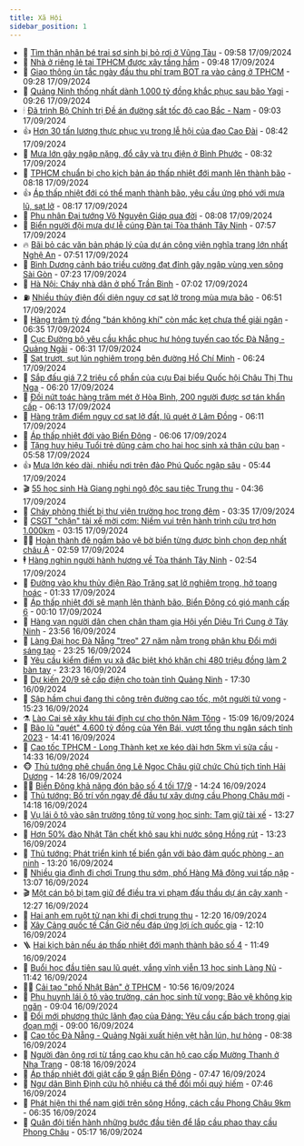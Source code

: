 ```yaml
---
title: Xã Hội
sidebar_position: 1
---
```


<!-- dantri-xa-hoi:START -->
- 🫣 [Tìm thân nhân bé trai sơ sinh bị bỏ rơi ở Vũng Tàu](https://dantri.com.vn/xa-hoi/tim-than-nhan-be-trai-so-sinh-bi-bo-roi-o-vung-tau-20240917163106646.htm) - 09:58 17/09/2024
- 💼 [Nhà ở riêng lẻ tại TPHCM được xây tầng hầm](https://dantri.com.vn/xa-hoi/nha-o-rieng-le-tai-tphcm-duoc-xay-tang-ham-20240917163653668.htm) - 09:48 17/09/2024
- 🎊 [Giao thông ùn tắc ngày đầu thu phí trạm BOT ra vào cảng ở TPHCM](https://dantri.com.vn/xa-hoi/giao-thong-un-tac-ngay-dau-thu-phi-tram-bot-ra-vao-cang-o-tphcm-20240902195511674.htm) - 09:28 17/09/2024
- 🙉 [Quảng Ninh thống nhất dành 1.000 tỷ đồng khắc phục sau bão Yagi](https://dantri.com.vn/xa-hoi/quang-ninh-thong-nhat-danh-1000-ty-dong-khac-phuc-sau-bao-yagi-20240917161140930.htm) - 09:26 17/09/2024
- 🕯 [Đã trình Bộ Chính trị Đề án đường sắt tốc độ cao Bắc - Nam](https://dantri.com.vn/xa-hoi/da-trinh-bo-chinh-tri-de-an-duong-sat-toc-do-cao-bac-nam-20240917154107478.htm) - 09:03 17/09/2024
- 👍 [Hơn 30 tấn lương thực phục vụ trong lễ hội của đạo Cao Đài](https://dantri.com.vn/xa-hoi/hon-30-tan-luong-thuc-phuc-vu-trong-le-hoi-cua-dao-cao-dai-20240917135233008.htm) - 08:42 17/09/2024
- 🤖 [Mưa lớn gây ngập nặng, đổ cây và trụ điện ở Bình Phước](https://dantri.com.vn/xa-hoi/mua-lon-gay-ngap-nang-do-cay-va-tru-dien-o-binh-phuoc-20240917145553776.htm) - 08:32 17/09/2024
- 🙉 [TPHCM chuẩn bị cho kịch bản áp thấp nhiệt đới mạnh lên thành bão](https://dantri.com.vn/xa-hoi/tphcm-chuan-bi-cho-kich-ban-ap-thap-nhiet-doi-manh-len-thanh-bao-20240917150007662.htm) - 08:18 17/09/2024
- 👍 [Áp thấp nhiệt đới có thể mạnh thành bão, yêu cầu ứng phó với mưa lũ, sạt lở](https://dantri.com.vn/xa-hoi/ap-thap-nhiet-doi-co-the-manh-thanh-bao-yeu-cau-ung-pho-voi-mua-lu-sat-lo-20240917151305448.htm) - 08:17 17/09/2024
- 🗽 [Phu nhân Đại tướng Võ Nguyên Giáp qua đời](https://dantri.com.vn/xa-hoi/phu-nhan-dai-tuong-vo-nguyen-giap-qua-doi-20240917141402171.htm) - 08:08 17/09/2024
- 🗽 [Biển người đội mưa dự lễ cúng Đàn tại Tòa thánh Tây Ninh](https://dantri.com.vn/van-hoa/bien-nguoi-doi-mua-du-le-cung-dan-tai-toa-thanh-tay-ninh-20240917142423381.htm) - 07:57 17/09/2024
- 🔥 [Bãi bỏ các văn bản pháp lý của dự án công viên nghĩa trang lớn nhất Nghệ An](https://dantri.com.vn/xa-hoi/bai-bo-cac-van-ban-phap-ly-cua-du-an-cong-vien-nghia-trang-lon-nhat-nghe-an-20240916220211575.htm) - 07:51 17/09/2024
- 🦒 [Bình Dương cảnh báo triều cường đạt đỉnh gây ngập vùng ven sông Sài Gòn](https://dantri.com.vn/xa-hoi/binh-duong-canh-bao-trieu-cuong-dat-dinh-gay-ngap-vung-ven-song-sai-gon-20240917135239153.htm) - 07:23 17/09/2024
- 🧐 [Hà Nội: Cháy nhà dân ở phố Trần Bình](https://dantri.com.vn/xa-hoi/ha-noi-chay-nha-dan-o-pho-tran-binh-20240917134846545.htm) - 07:02 17/09/2024
- ⛽️ [Nhiều thủy điện đối diện nguy cơ sạt lở trong mùa mưa bão](https://dantri.com.vn/xa-hoi/nhieu-thuy-dien-doi-dien-nguy-co-sat-lo-trong-mua-mua-bao-20240917131841774.htm) - 06:51 17/09/2024
- 🚀 [Hàng trăm tỷ đồng &quot;bán không khí&quot; còn mắc kẹt chưa thể giải ngân](https://dantri.com.vn/xa-hoi/hang-tram-ty-dong-ban-khong-khi-con-mac-ket-chua-the-giai-ngan-20240917111331784.htm) - 06:35 17/09/2024
- 🦒 [Cục Đường bộ yêu cầu khắc phục hư hỏng tuyến cao tốc Đà Nẵng - Quảng Ngãi](https://dantri.com.vn/xa-hoi/cuc-duong-bo-yeu-cau-khac-phuc-hu-hong-tuyen-cao-toc-da-nang-quang-ngai-20240917124022528.htm) - 06:31 17/09/2024
- 🦅 [Sạt trượt, sụt lún nghiêm trọng bên đường Hồ Chí Minh](https://dantri.com.vn/xa-hoi/sat-truot-sut-lun-nghiem-trong-ben-duong-ho-chi-minh-20240917123635873.htm) - 06:24 17/09/2024
- 🚀 [Sắp đấu giá 7,2 triệu cổ phần của cựu Đại biểu Quốc hội Châu Thị Thu Nga](https://dantri.com.vn/xa-hoi/sap-dau-gia-72-trieu-co-phan-cua-cuu-dai-bieu-quoc-hoi-chau-thi-thu-nga-20240917124157133.htm) - 06:20 17/09/2024
- 🦅 [Đồi nứt toác hàng trăm mét ở Hòa Bình, 200 người được sơ tán khẩn cấp](https://dantri.com.vn/xa-hoi/doi-nut-toac-hang-tram-met-o-hoa-binh-200-nguoi-duoc-so-tan-khan-cap-20240917120221934.htm) - 06:13 17/09/2024
- 🤠 [Hàng trăm điểm nguy cơ sạt lở đất, lũ quét ở Lâm Đồng](https://dantri.com.vn/xa-hoi/hang-tram-diem-nguy-co-sat-lo-dat-lu-quet-o-lam-dong-20240917115657674.htm) - 06:11 17/09/2024
- 💄 [Áp thấp nhiệt đới vào Biển Đông](https://dantri.com.vn/xa-hoi/ap-thap-nhiet-doi-vao-bien-dong-20240917120608320.htm) - 06:06 17/09/2024
- 🥷 [Tặng huy hiệu Tuổi trẻ dũng cảm cho hai học sinh xả thân cứu bạn](https://dantri.com.vn/xa-hoi/tang-huy-hieu-tuoi-tre-dung-cam-cho-hai-hoc-sinh-xa-than-cuu-ban-20240917111730807.htm) - 05:58 17/09/2024
- 👍 [Mưa lớn kéo dài, nhiều nơi trên đảo Phú Quốc ngập sâu](https://dantri.com.vn/xa-hoi/mua-lon-keo-dai-nhieu-noi-tren-dao-phu-quoc-ngap-sau-20240917121052504.htm) - 05:44 17/09/2024
- 🎬 [55 học sinh Hà Giang nghi ngộ độc sau tiệc Trung thu](https://dantri.com.vn/xa-hoi/55-hoc-sinh-ha-giang-nghi-ngo-doc-sau-tiec-trung-thu-20240917112605327.htm) - 04:36 17/09/2024
- 🦒 [Cháy phòng thiết bị thư viện trường học trong đêm](https://dantri.com.vn/xa-hoi/chay-phong-thiet-bi-thu-vien-truong-hoc-trong-dem-20240917090132505.htm) - 03:35 17/09/2024
- 🌊 [CSGT &quot;chặn&quot; tài xế mời cơm: Niềm vui trên hành trình cứu trợ hơn 1.000km](https://dantri.com.vn/xa-hoi/csgt-chan-tai-xe-moi-com-niem-vui-tren-hanh-trinh-cuu-tro-hon-1000km-20240917093448183.htm) - 03:15 17/09/2024
- 🧑‍💻 [Hoàn thành đê ngầm bảo vệ bờ biển từng được bình chọn đẹp nhất châu Á](https://dantri.com.vn/xa-hoi/hoan-thanh-de-ngam-bao-ve-bo-bien-tung-duoc-binh-chon-dep-nhat-chau-a-20240916190431903.htm) - 02:59 17/09/2024
- 🕴 [Hàng nghìn người hành hương về Tòa thánh Tây Ninh](https://dantri.com.vn/van-hoa/hang-nghin-nguoi-hanh-huong-ve-toa-thanh-tay-ninh-20240917011508803.htm) - 02:54 17/09/2024
- 🤔 [Đường vào khu thủy điện Rào Trăng sạt lở nghiêm trọng, hở toang hoác](https://dantri.com.vn/xa-hoi/duong-vao-khu-thuy-dien-rao-trang-sat-lo-nghiem-trong-ho-toang-hoac-20240916172701506.htm) - 01:33 17/09/2024
- 💄 [Áp thấp nhiệt đới sẽ mạnh lên thành bão, Biển Đông có gió mạnh cấp 6](https://dantri.com.vn/xa-hoi/ap-thap-nhiet-doi-se-manh-len-thanh-bao-bien-dong-co-gio-manh-cap-6-20240917070531495.htm) - 00:10 17/09/2024
- 🧠 [Hàng vạn người dân chen chân tham gia Hội yến Diêu Trì Cung ở Tây Ninh](https://dantri.com.vn/xa-hoi/hang-van-nguoi-dan-chen-chan-tham-gia-hoi-yen-dieu-tri-cung-o-tay-ninh-20240917005601724.htm) - 23:56 16/09/2024
- 🦣 [Làng Đại học Đà Nẵng &quot;treo&quot; 27 năm nằm trong phân khu Đổi mới sáng tạo](https://dantri.com.vn/xa-hoi/lang-dai-hoc-da-nang-treo-27-nam-nam-trong-phan-khu-doi-moi-sang-tao-20240916173033679.htm) - 23:25 16/09/2024
- 💫 [Yêu cầu kiểm điểm vụ xã đặc biệt khó khăn chi 480 triệu đồng làm 2 bàn tay](https://dantri.com.vn/xa-hoi/yeu-cau-kiem-diem-vu-xa-dac-biet-kho-khan-chi-480-trieu-dong-lam-2-ban-tay-20240916180210118.htm) - 23:23 16/09/2024
- 🚀 [Dự kiến 20/9 sẽ cấp điện cho toàn tỉnh Quảng Ninh](https://dantri.com.vn/xa-hoi/du-kien-209-se-cap-dien-cho-toan-tinh-quang-ninh-20240916210034107.htm) - 17:30 16/09/2024
- 🤔 [Sập hầm chui đang thi công trên đường cao tốc, một người tử vong](https://dantri.com.vn/xa-hoi/sap-ham-chui-dang-thi-cong-tren-duong-cao-toc-mot-nguoi-tu-vong-20240916213114505.htm) - 15:23 16/09/2024
- ⚗️ [Lào Cai sẽ xây khu tái định cư cho thôn Nậm Tông](https://dantri.com.vn/xa-hoi/lao-cai-se-xay-khu-tai-dinh-cu-cho-thon-nam-tong-20240916181700019.htm) - 15:09 16/09/2024
- 🫶 [Bão lũ &quot;quét&quot; 4.600 tỷ đồng của Yên Bái, vượt tổng thu ngân sách tỉnh 2023](https://dantri.com.vn/xa-hoi/bao-lu-quet-4600-ty-dong-cua-yen-bai-vuot-tong-thu-ngan-sach-tinh-2023-20240916183815231.htm) - 14:41 16/09/2024
- 🌮 [Cao tốc TPHCM - Long Thành kẹt xe kéo dài hơn 5km vì sửa cầu](https://dantri.com.vn/xa-hoi/cao-toc-tphcm-long-thanh-ket-xe-keo-dai-hon-5km-vi-sua-cau-20240916192436722.htm) - 14:33 16/09/2024
- 🐵 [Thủ tướng phê chuẩn ông Lê Ngọc Châu giữ chức Chủ tịch tỉnh Hải Dương](https://dantri.com.vn/xa-hoi/thu-tuong-phe-chuan-ong-le-ngoc-chau-giu-chuc-chu-tich-tinh-hai-duong-20240916211546516.htm) - 14:28 16/09/2024
- 🧑‍🏫 [Biển Đông khả năng đón bão số 4 tối 17/9](https://dantri.com.vn/xa-hoi/bien-dong-kha-nang-don-bao-so-4-toi-179-20240916210229555.htm) - 14:24 16/09/2024
- 💫 [Thủ tướng: Bố trí vốn ngay để đầu tư xây dựng cầu Phong Châu mới](https://dantri.com.vn/xa-hoi/thu-tuong-bo-tri-von-ngay-de-dau-tu-xay-dung-cau-phong-chau-moi-20240916211012002.htm) - 14:18 16/09/2024
- 🦩 [Vụ lái ô tô vào sân trường tông tử vong học sinh: Tạm giữ tài xế](https://dantri.com.vn/phap-luat/vu-lai-o-to-vao-san-truong-tong-tu-vong-hoc-sinh-tam-giu-tai-xe-20240916195843031.htm) - 13:27 16/09/2024
- 🦄 [Hơn 50% đào Nhật Tân chết khô sau khi nước sông Hồng rút](https://dantri.com.vn/xa-hoi/hon-50-dao-nhat-tan-chet-kho-sau-khi-nuoc-song-hong-rut-20240916200551171.htm) - 13:23 16/09/2024
- 💂 [Thủ tướng: Phát triển kinh tế biển gắn với bảo đảm quốc phòng - an ninh](https://dantri.com.vn/xa-hoi/thu-tuong-phat-trien-kinh-te-bien-gan-voi-bao-dam-quoc-phong-an-ninh-20240916195054935.htm) - 13:20 16/09/2024
- 💄 [Nhiều gia đình đi chơi Trung thu sớm, phố Hàng Mã đông vui tấp nập](https://dantri.com.vn/xa-hoi/nhieu-gia-dinh-di-choi-trung-thu-som-pho-hang-ma-dong-vui-tap-nap-20240916200610028.htm) - 13:07 16/09/2024
- 🎬 [Một cán bộ bị tạm giữ để điều tra vi phạm đấu thầu dự án cây xanh](https://dantri.com.vn/xa-hoi/mot-can-bo-bi-tam-giu-de-dieu-tra-vi-pham-dau-thau-du-an-cay-xanh-20240916184211062.htm) - 12:27 16/09/2024
- 👀 [Hai anh em ruột tử nạn khi đi chơi trung thu](https://dantri.com.vn/xa-hoi/hai-anh-em-ruot-tu-nan-khi-di-choi-trung-thu-20240916163544531.htm) - 12:20 16/09/2024
- 💃 [Xây Cảng quốc tế Cần Giờ nếu đáp ứng lợi ích quốc gia](https://dantri.com.vn/xa-hoi/xay-cang-quoc-te-can-gio-neu-dap-ung-loi-ich-quoc-gia-20240916182952427.htm) - 12:10 16/09/2024
- 🪜 [Hai kịch bản nếu áp thấp nhiệt đới mạnh thành bão số 4](https://dantri.com.vn/xa-hoi/hai-kich-ban-neu-ap-thap-nhiet-doi-manh-thanh-bao-so-4-20240916180412485.htm) - 11:49 16/09/2024
- 📝 [Buổi học đầu tiên sau lũ quét, vắng vĩnh viễn 13 học sinh Làng Nủ](https://dantri.com.vn/xa-hoi/buoi-hoc-dau-tien-sau-lu-quet-vang-vinh-vien-13-hoc-sinh-lang-nu-20240916163419927.htm) - 11:42 16/09/2024
- 🧑‍💻 [Cải tạo &quot;phố Nhật Bản&quot; ở TPHCM](https://dantri.com.vn/xa-hoi/cai-tao-pho-nhat-ban-o-tphcm-20240916163041544.htm) - 10:56 16/09/2024
- 👺 [Phụ huynh lái ô tô vào trường, cán học sinh tử vong: Bảo vệ không kịp ngăn](https://dantri.com.vn/xa-hoi/phu-huynh-lai-o-to-vao-truong-can-hoc-sinh-tu-vong-bao-ve-khong-kip-ngan-20240916154326962.htm) - 09:04 16/09/2024
- 🌮 [Đổi mới phương thức lãnh đạo của Đảng: Yêu cầu cấp bách trong giai đoạn mới](https://dantri.com.vn/xa-hoi/doi-moi-phuong-thuc-lanh-dao-cua-dang-yeu-cau-cap-bach-trong-giai-doan-moi-20240916154105740.htm) - 09:00 16/09/2024
- 🤭 [Cao tốc Đà Nẵng - Quảng Ngãi xuất hiện vệt hằn lún, hư hỏng](https://dantri.com.vn/xa-hoi/cao-toc-da-nang-quang-ngai-xuat-hien-vet-han-lun-hu-hong-20240916150807837.htm) - 08:38 16/09/2024
- 💪 [Người đàn ông rơi từ tầng cao khu căn hộ cao cấp Mường Thanh ở Nha Trang](https://dantri.com.vn/xa-hoi/nguoi-dan-ong-roi-tu-tang-cao-khu-can-ho-cao-cap-muong-thanh-o-nha-trang-20240916150852339.htm) - 08:18 16/09/2024
- 🧰 [Áp thấp nhiệt đới giật cấp 9 gần Biển Đông](https://dantri.com.vn/xa-hoi/ap-thap-nhiet-doi-giat-cap-9-gan-bien-dong-20240916144058663.htm) - 07:47 16/09/2024
- 🤡 [Ngư dân Bình Định cứu hộ nhiều cá thể đồi mồi quý hiếm](https://dantri.com.vn/xa-hoi/ngu-dan-binh-dinh-cuu-ho-nhieu-ca-the-doi-moi-quy-hiem-20240916142940454.htm) - 07:46 16/09/2024
- 🦆 [Phát hiện thi thể nam giới trên sông Hồng, cách cầu Phong Châu 9km](https://dantri.com.vn/xa-hoi/phat-hien-thi-the-nam-gioi-tren-song-hong-cach-cau-phong-chau-9km-20240916131805935.htm) - 06:35 16/09/2024
- 🦍 [Quân đội tiến hành những bước đầu tiên để lắp cầu phao thay cầu Phong Châu](https://dantri.com.vn/xa-hoi/quan-doi-tien-hanh-nhung-buoc-dau-tien-de-lap-cau-phao-thay-cau-phong-chau-20240916114738492.htm) - 05:17 16/09/2024<!-- dantri-xa-hoi:END -->
